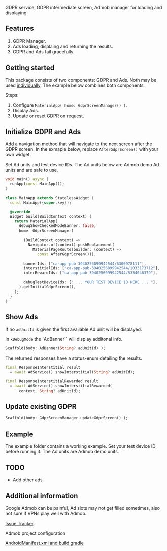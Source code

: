 GDPR service, GDPR intermediate screen, Admob manager for loading and displaying 

## Features

1. GDPR Manager.
2. Ads loading, displaing and returning the results.
3. GDPR and Ads fail gracefully.

## Getting started

This package consists of two components: GDPR and Ads. Noth may be used [individually](README_gdpr_ads.md). The example below combines both components. 

Steps:

1. Configure `MaterialApp( home: GdprScreenManager() )`.
2. Display Ads.
3. Update or reset GDPR on request. 

## Initialize GDPR and Ads

Add a navigation method that will navigate to the next screen after the GDPR screen. In the exmaple below, replace `AfterGdprScreen()` with your own widget.

Set Ad units and test device IDs. The Ad units below are Admob demo Ad units and are safe to use.

```dart
void main() async {
  runApp(const MainApp());
}

class MainApp extends StatelessWidget {
  const MainApp({super.key});

  @override
  Widget build(BuildContext context) {
    return MaterialApp(
      debugShowCheckedModeBanner: false,
      home: GdprScreenManager(
        
        (BuildContext context) => 
          Navigator.of(context).pushReplacement(
            MaterialPageRoute(builder: (context) => 
              const AfterGdprScreen())),

        bannerIds: ["ca-app-pub-3940256099942544/6300978111"],
        interstitialIds: ["ca-app-pub-3940256099942544/1033173712"],
        interRewardIds: ["ca-app-pub-3940256099942544/5354046379"],
        
        debugTestDeviceIds: [" ... YOUR TEST DEVICE ID HERE ... "],
      ).getInitialGdprScreen(),
    );
  }
}
```

## Show Ads

If no `adUnitId` is given the first available Ad unit will be displayed. 

In `kDebugMode` the `AdBanner`` will display additonal info.

```dart
Scaffold(body: AdBanner(String? adUnitId) );
```

The returned responses have a status-enum detailing
the results.

```dart
final ResponseInterstitial result 
  = await AdService().showInterstitial(String? adUnitId);

final ResponseInterstitialRewarded result 
  = await AdService().showInterstitialRewarded(
      context, String? adUnitId);
```

## Update existing GDPR 

```dart
Scaffold(body: GdprScreenManager.updateGdprScreen() );
```

## Example

The example folder contains a working example. Set your test device ID before running it. The Ad units are Admob demo units. 

## TODO

- Add other ads

## Additional information

Google Admob can be painful, Ad slots may not get filled sometimes, also not sure if VPNs play well with Admob.  

[Issue Tracker](https://github.com/xErik/gdpr_ads/issues).

Admob project configuration

[AndroidManifest.xml and build.gradle](README_admob.md)

